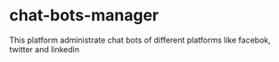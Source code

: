 # chat-bots-manager
This platform administrate chat bots of different platforms like facebok, twitter and linkedin

